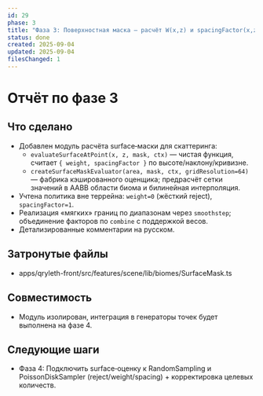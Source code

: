 ```yaml
---
id: 29
phase: 3
title: "Фаза 3: Поверхностная маска — расчёт W(x,z) и spacingFactor(x,z) с кэшем"
status: done
created: 2025-09-04
updated: 2025-09-04
filesChanged: 1
---
```


# Отчёт по фазе 3

## Что сделано
- Добавлен модуль расчёта surface‑маски для скаттеринга:
  - `evaluateSurfaceAtPoint(x, z, mask, ctx)` — чистая функция, считает `{ weight, spacingFactor }` по высоте/наклону/кривизне.
  - `createSurfaceMaskEvaluator(area, mask, ctx, gridResolution=64)` — фабрика кэшированного оценщика; предрасчёт сетки значений в AABB области биома и билинейная интерполяция.
- Учтена политика вне террейна: `weight=0` (жёсткий reject), `spacingFactor=1`.
- Реализация «мягких» границ по диапазонам через `smoothstep`; объединение факторов по `combine` с поддержкой весов.
- Детализированные комментарии на русском.

## Затронутые файлы
- apps/qryleth-front/src/features/scene/lib/biomes/SurfaceMask.ts

## Совместимость
- Модуль изолирован, интеграция в генераторы точек будет выполнена на фазе 4.

## Следующие шаги
- Фаза 4: Подключить surface‑оценку к RandomSampling и PoissonDiskSampler (reject/weight/spacing) + корректировка целевых количеств.

